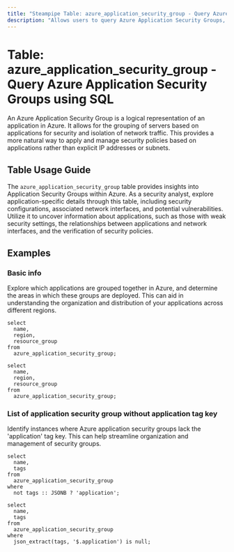 ```yaml
---
title: "Steampipe Table: azure_application_security_group - Query Azure Application Security Groups using SQL"
description: "Allows users to query Azure Application Security Groups, providing insights into security configuration and potential network vulnerabilities."
---
```


# Table: azure_application_security_group - Query Azure Application Security Groups using SQL

An Azure Application Security Group is a logical representation of an application in Azure. It allows for the grouping of servers based on applications for security and isolation of network traffic. This provides a more natural way to apply and manage security policies based on applications rather than explicit IP addresses or subnets.

## Table Usage Guide

The `azure_application_security_group` table provides insights into Application Security Groups within Azure. As a security analyst, explore application-specific details through this table, including security configurations, associated network interfaces, and potential vulnerabilities. Utilize it to uncover information about applications, such as those with weak security settings, the relationships between applications and network interfaces, and the verification of security policies.

## Examples

### Basic info
Explore which applications are grouped together in Azure, and determine the areas in which these groups are deployed. This can aid in understanding the organization and distribution of your applications across different regions.

```sql+postgres
select
  name,
  region,
  resource_group
from
  azure_application_security_group;
```

```sql+sqlite
select
  name,
  region,
  resource_group
from
  azure_application_security_group;
```

### List of application security group without application tag key
Identify instances where Azure application security groups lack the 'application' tag key. This can help streamline organization and management of security groups.

```sql+postgres
select
  name,
  tags
from
  azure_application_security_group
where
  not tags :: JSONB ? 'application';
```

```sql+sqlite
select
  name,
  tags
from
  azure_application_security_group
where
  json_extract(tags, '$.application') is null;
```